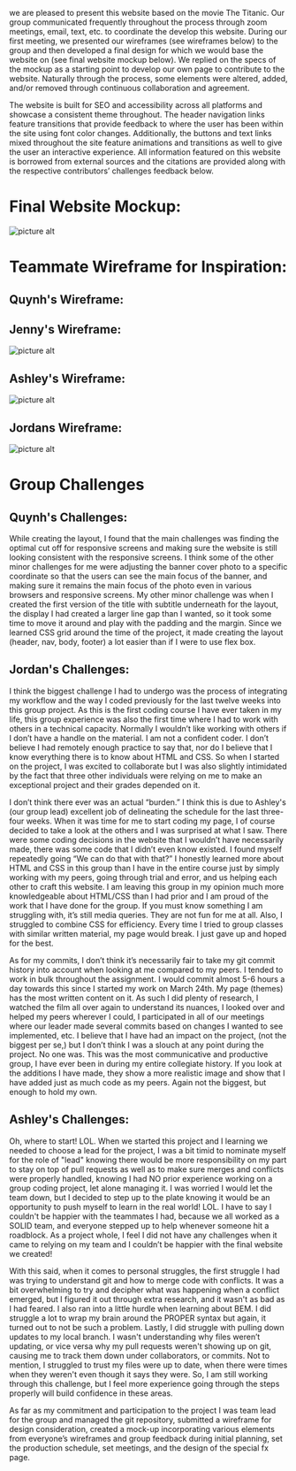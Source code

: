 we are pleased to present this website based on the movie The Titanic. Our group communicated frequently throughout the process through zoom meetings, email, text, etc. to coordinate the develop this website. During our first meeting, we presented our wireframes (see wireframes below) to the group and then developed a final design for which we would base the website on (see final website mockup below). We replied on the specs of the mockup as a starting point to develop our own page to contribute to the website. Naturally through the process, some elements were altered, added, and/or removed through continuous collaboration and agreement. 

The website is built for SEO and accessibility across all platforms and showcase a consistent theme throughout. The header navigation links feature transitions that provide feedback to where the user has been within the site using font color changes. Additionally, the buttons and text links mixed throughout the site feature animations and transitions as well to give the user an interactive experience. All information featured on this website is borrowed from external sources and the citations are provided along with the respective contributors’ challenges feedback below. 



# Final Website Mockup:

![picture alt](./image/Mock-Up.jpg "Mock Up for Webpage")

# Teammate Wireframe for Inspiration:

## Quynh's Wireframe:

## Jenny's Wireframe:
![picture alt](./image/Jenny%20Mockup.jpg "Jenny's wireframe")

## Ashley's Wireframe:
![picture alt](./image/Ashleys%20Wireframe.jpg "Ashley.s Wireframe")

## Jordans Wireframe:
![picture alt](./image/Jordan%20Wireframe.jpg "Jordan's Wireframe")



# Group Challenges 

## Quynh's Challenges:

While creating the layout, I found that the main challenges was finding the optimal cut off for responsive screens and making sure the website is still looking consistent with the responsive screens. I think some of the other minor challenges for me were adjusting the banner cover photo to a specific coordinate so that the users can see the main focus of the banner, and making sure it remains the main focus of the photo even in various browsers and responsive screens. My other minor challenge was when I created the first version of the title with subtitle underneath for the layout, the display I had created a larger line gap than I wanted, so it took some time to move it around and play with the padding and the margin. Since we learned CSS grid around the time of the project, it made creating the layout (header, nav, body, footer) a lot easier than if I were to use flex box. 


## Jordan's Challenges:

I think the biggest challenge I had to undergo was the process of integrating my workflow and the way I coded previously for the last twelve weeks into this group project. As this is the first coding course I have ever taken in my life, this group experience was also the first time where I had to work with others in a technical capacity. Normally I wouldn’t like working with others if I don’t have a handle on the material. I am not a confident coder. I don’t believe I had remotely enough practice to say that, nor do I believe that I know everything there is to know about HTML and CSS. So when I started on the project, I was excited to collaborate but I was also slightly intimidated by the fact that three other individuals were relying on me to make an exceptional project and their grades depended on it. 

I don’t think there ever was an actual “burden.” I think this is due to Ashley's (our group lead) excellent job of delineating the schedule for the last three-four weeks. When it was time for me to start coding my page, I of course decided to take a look at the others and I was surprised at what I saw. There were some coding decisions in the website that I wouldn’t have necessarily made, there was some code that I didn’t even know existed. I found myself repeatedly going “We can do that with that?” I honestly learned more about HTML and CSS in this group than I have in the entire course just by simply working with my peers, going through trial and error, and us helping each other to craft this website. I am leaving this group in my opinion much more knowledgeable about HTML/CSS than I had prior and I am proud of the work that I have done for the group. If you must know something I am struggling with, it’s still media queries. They are not fun for me at all. Also, I struggled to combine CSS for efficiency. Every time I tried to group classes with similar written material, my page would break. I just gave up and hoped for the best. 

As for my commits, I don’t think it’s necessarily fair to take my git commit history into account when looking at me compared to my peers. I tended to work in bulk throughout the assignment. I would commit almost 5-6 hours a day towards this since I started my work on March 24th. My page (themes) has the most written content on it. As such I did plenty of research, I watched the film all over again to understand its nuances, I looked over and helped my peers wherever I could, I participated in all of our meetings where our leader made several commits based on changes I wanted to see implemented, etc. I believe that I have had an impact on the project, (not the biggest per se,) but I don’t think I was a slouch at any point during the project. No one was. This was the most communicative and productive group, I have ever been in during my entire collegiate history. If you look at the additions I have made, they show a more realistic image and show that I have added just as much code as my peers. Again not the biggest, but enough to hold my own.


## Ashley's Challenges:

Oh, where to start! LOL. When we started this project and I learning we needed to choose a lead for the project, I was a bit timid to nominate myself for the role of "lead" knowing there would be more responsibility on my part to stay on top of pull requests as well as to make sure merges and conflicts were properly handled, knowing I had NO prior experience working on a group coding project, let alone managing it. I was worried I would let the team down, but I decided to step up to the plate knowing it would be an opportunity to push myself to learn in the real world! LOL. I have to say I couldn't be happier with the teammates I had, because we all worked as a SOLID team, and everyone stepped up to help whenever someone hit a roadblock. As a project whole, I feel I did not have any challenges when it came to relying on my team and I couldn’t be happier with the final website we created! 

With this said, when it comes to personal struggles, the first struggle I had was trying to understand git and how to merge code with conflicts. It was a bit overwhelming to try and decipher what was happening when a conflict emerged, but I figured it out through extra research, and it wasn't as bad as I had feared. I also ran into a little hurdle when learning about BEM. I did struggle a lot to wrap my brain around the PROPER syntax but again, it turned out to not be such a problem. Lastly, I did struggle with pulling down updates to my local branch. I wasn't understanding why files weren’t updating, or vice versa why my pull requests weren't showing up on git, causing me to track them down under collaborators, or commits. Not to mention, I struggled to trust my files were up to date, when there were times when they weren't even though it says they were. So, I am still working through this challenge, but I feel more experience going through the steps properly will build confidence in these areas. 

As far as my commitment and participation to the project I was team lead for the group and managed the git repository, submitted a wireframe for design consideration, created a mock-up incorporating various elements from everyone’s wireframes and group feedback during initial planning, set the production schedule, set meetings, and the design of the special fx page. 
